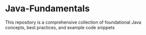 # Java-Fundamentals
This repository is a comprehensive collection of foundational Java concepts, best practices, and example code snippets

